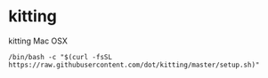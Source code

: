 # kitting
kitting Mac OSX

```
/bin/bash -c "$(curl -fsSL https://raw.githubusercontent.com/dot/kitting/master/setup.sh)"
```
